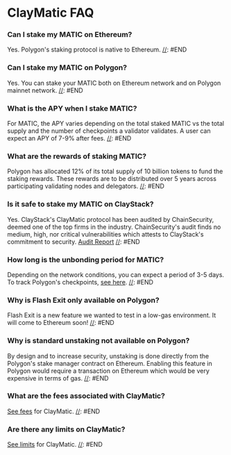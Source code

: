 # ClayMatic FAQ
[//]: #ENDTITLE
### Can I stake my MATIC on Ethereum?
Yes. Polygon's staking protocol is native to Ethereum.
[//]: #END
### Can I stake my MATIC on Polygon?
Yes. You can stake your MATIC both on Ethereum network and on Polygon mainnet network.
[//]: #END
### What is the APY when I stake MATIC?
For MATIC, the APY varies depending on the total staked MATIC vs the total supply and the number of checkpoints a validator validates. A user can expect an APY of 7-9% after fees.
[//]: #END
### What are the rewards of staking MATIC?
Polygon has allocated 12% of its total supply of 10 billion tokens to fund the staking rewards. These rewards are to be distributed over 5 years across participating validating nodes and delegators.
[//]: #END
### Is it safe to stake my MATIC on ClayStack?
Yes. ClayStack's ClayMatic protocol has been audited by ChainSecurity, deemed one of the top firms in the industry. ChainSecurity's audit finds no medium, high, nor critical vulnerabilities which attests to ClayStack's commitment to security. [Audit Report](https://chainsecurity.com/security-audit/claystack-matic/)
[//]: #END
### How long is the unbonding period for MATIC?
Depending on the network conditions, you can expect a period of 3-5 days. To track Polygon's checkpoints, [see here](https://wallet.polygon.technology/staking/).
[//]: #END
### Why is Flash Exit only available on Polygon?
Flash Exit is a new feature we wanted to test in a low-gas environment. It will come to Ethereum soon!
[//]: #END
### Why is standard unstaking not available on Polygon?
By design and to increase security, unstaking is done directly from the Polygon's stake manager contract on Ethereum. Enabling this feature in Polygon would require a transaction on Ethereum which would be very expensive in terms of gas.
[//]: #END
### What are the fees associated with ClayMatic?
[See fees](/claymatic/fees) for ClayMatic.
[//]: #END
### Are there any limits on ClayMatic?
[See limits](/claymatic/limits) for ClayMatic.
[//]: #END